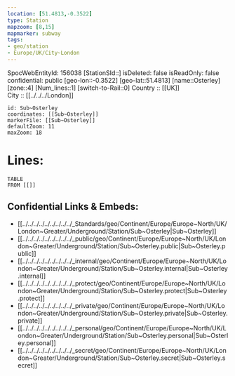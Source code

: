```yaml
---
location: [51.4813,-0.3522] 
type: Station 
mapzoom: [8,15] 
mapmarker: subway 
tags:
- geo/station
- Europe/UK/City~London
---
```

SpocWebEntityId: 156038
[StationSId::] 
isDeleted: false
isReadOnly: false
confidential: public
[geo-lon::-0.3522] 
[geo-lat::51.4813] 
[name::Osterley] 
[zone::4] 
[Num_lines::1] 
[switch-to-Rail::0] 
Country :: [[UK]]  
City :: [[../../../London]]  


```leaflet
id: Sub~Osterley
coordinates: [[Sub~Osterley]] 
markerFile: [[Sub~Osterley]] 
defaultZoom: 11 
maxZoom: 18
```


# Lines: 
```dataview
TABLE 
FROM [[]] 
```

## Confidential Links & Embeds: 
- [[../../../../../../../../../_Standards/geo/Continent/Europe/Europe~North/UK/London~Greater/Underground/Station/Sub~Osterley|Sub~Osterley]] 
- [[../../../../../../../../../_public/geo/Continent/Europe/Europe~North/UK/London~Greater/Underground/Station/Sub~Osterley.public|Sub~Osterley.public]] 
- [[../../../../../../../../../_internal/geo/Continent/Europe/Europe~North/UK/London~Greater/Underground/Station/Sub~Osterley.internal|Sub~Osterley.internal]] 
- [[../../../../../../../../../_protect/geo/Continent/Europe/Europe~North/UK/London~Greater/Underground/Station/Sub~Osterley.protect|Sub~Osterley.protect]] 
- [[../../../../../../../../../_private/geo/Continent/Europe/Europe~North/UK/London~Greater/Underground/Station/Sub~Osterley.private|Sub~Osterley.private]] 
- [[../../../../../../../../../_personal/geo/Continent/Europe/Europe~North/UK/London~Greater/Underground/Station/Sub~Osterley.personal|Sub~Osterley.personal]] 
- [[../../../../../../../../../_secret/geo/Continent/Europe/Europe~North/UK/London~Greater/Underground/Station/Sub~Osterley.secret|Sub~Osterley.secret]] 
